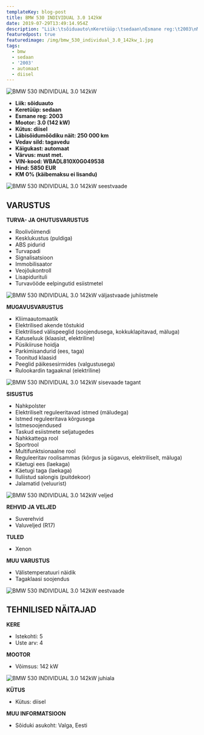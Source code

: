 ```yaml
---
templateKey: blog-post
title: BMW 530 INDIVIDUAL 3.0 142kW
date: 2019-07-29T13:49:14.954Z
description: "Liik:\tsõiduauto\nKeretüüp:\tsedaan\nEsmane reg:\t2003\nMootor:\t3.0 (142 kW)\nKütus:\tdiisel\nLäbisõidumõõdiku näit:\t250 000 km\nVedav sild:\ttagavedu\nKäigukast:\tautomaat\nVärvus:\tmust met.\nVIN-kood:\tWBADL810X0G049538\nHind:\t5850 EUR\nKM 0% (käibemaksu ei lisandu)"
featuredpost: true
featuredimage: /img/bmw_530_individual_3.0_142kw_1.jpg
tags:
  - bmw
  - sedaan
  - '2003'
  - automaat
  - diisel
---
```

![BMW 530 INDIVIDUAL 3.0 142kW](/img/bmw_530_individual_3.0_142kw_1.jpg "BMW 530 INDIVIDUAL 3.0 142kW")

* **Liik:	sõiduauto**
* **Keretüüp:	sedaan**
* **Esmane reg:	2003**
* **Mootor:	3.0 (142 kW)**
* **Kütus:	diisel**
* **Läbisõidumõõdiku näit:	250 000 km**
* **Vedav sild:	tagavedu**
* **Käigukast:	automaat**
* **Värvus:	must met.**
* **VIN-kood:	WBADL810X0G049538**
* **Hind:	5850 EUR**
* **KM 0% (käibemaksu ei lisandu)**

![BMW 530 INDIVIDUAL 3.0 142kW seestvaade](/img/bmw_530_individual_3.0_142kw_2.jpg "BMW 530 INDIVIDUAL 3.0 142kW seestvaade")

## VARUSTUS

**TURVA- JA OHUTUSVARUSTUS**

* Roolivõimendi
* Kesklukustus (puldiga)
* ABS pidurid
* Turvapadi
* Signalisatsioon
* Immobilisaator
* Veojõukontroll
* Lisapidurituli
* Turvavööde eelpingutid esiistmetel

![BMW 530 INDIVIDUAL 3.0 142kW väljastvaade juhiistmele](/img/bmw_530_individual_3.0_142kw_5.jpg "BMW 530 INDIVIDUAL 3.0 142kW väljastvaade juhiistmele")

**MUGAVUSVARUSTUS**

* Kliimaautomaatik
* Elektrilised akende tõstukid
* Elektrilised välispeeglid (soojendusega, kokkuklapitavad, mäluga)
* Katuseluuk (klaasist, elektriline)
* Püsikiiruse hoidja
* Parkimisandurid (ees, taga)
* Toonitud klaasid
* Peeglid päikesesirmides (valgustusega)
* Rulookardin tagaaknal (elektriline)

![BMW 530 INDIVIDUAL 3.0 142kW sisevaade tagant](/img/bmw_530_individual_3.0_142kw_10.jpg "BMW 530 INDIVIDUAL 3.0 142kW sisevaade tagant")

**SISUSTUS**

* Nahkpolster
* Elektriliselt reguleeritavad istmed (mäludega)
* Istmed reguleeritava kõrgusega
* Istmesoojendused
* Taskud esiistmete seljatugedes
* Nahkkattega rool
* Sportrool
* Multifunktsionaalne rool
* Reguleeritav roolisammas (kõrgus ja sügavus, elektriliselt, mäluga)
* Käetugi ees (laekaga)
* Käetugi taga (laekaga)
* Iluliistud salongis (puitdekoor)
* Jalamatid (veluurist)

![BMW 530 INDIVIDUAL 3.0 142kW veljed](/img/bmw_530_individual_3.0_142kw_9.jpg "BMW 530 INDIVIDUAL 3.0 142kW veljed")

**REHVID JA VELJED**

* Suverehvid
* Valuveljed (R17)

**TULED**

* Xenon

**MUU VARUSTUS**

* Välistemperatuuri näidik
* Tagaklaasi soojendus

![BMW 530 INDIVIDUAL 3.0 142kW eestvaade](/img/bmw_530_individual_3.0_142kw_7.jpg "BMW 530 INDIVIDUAL 3.0 142kW eestvaade")

## TEHNILISED NÄITAJAD

**KERE**

* Istekohti:	5
* Uste arv:	4

**MOOTOR**

* Võimsus:	142 kW

![BMW 530 INDIVIDUAL 3.0 142kW juhiala](/img/bmw_530_individual_3.0_142kw_12.jpg "BMW 530 INDIVIDUAL 3.0 142kW juhiala")

**KÜTUS**

* Kütus:	diisel

**MUU INFORMATSIOON**

* Sõiduki asukoht: Valga, Eesti
